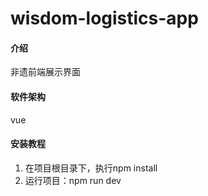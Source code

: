 
# wisdom-logistics-app

#### 介绍
非遗前端展示界面

#### 软件架构
vue


#### 安装教程

1.  在项目根目录下，执行npm install
2.  运行项目：npm run dev





